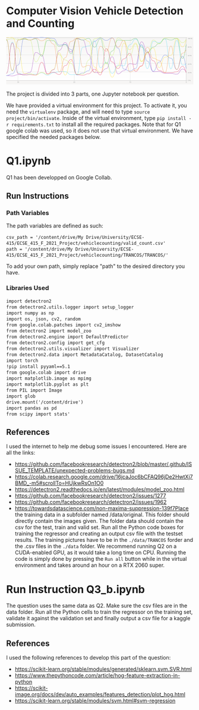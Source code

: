 # Computer Vision Vehicle Detection and Counting

![Alt text](CPU_train.png?raw=true "CPU slavery")


The project is divided into 3 parts, one Jupyter notebook per question. 

We have provided a virtual environment for this project. To activate it, you need the `virtualenv` package, and will need to type `source project/bin/activate`. Inside of the virtual environment, type `pip install -r requirements.txt` to install all the required packages. Note that for Q1 google colab was used, so it does not use that virtual environment. We have specified the needed packages below.

# Q1.ipynb
Q1 has been developped on Google Collab.
## Run Instructions
### Path Variables

The path variables are defined as such:


```
csv_path = '/content/drive/My Drive/University/ECSE-415/ECSE_415_F_2021_Project/vehiclecounting/valid_count.csv'
path = '/content/drive/My Drive/University/ECSE-415/ECSE_415_F_2021_Project/vehiclecounting/TRANCOS/TRANCOS/'
```

To add your own path, simply replace "path" to the desired directory you have.

### Libraries Used
```
import detectron2
from detectron2.utils.logger import setup_logger
import numpy as np
import os, json, cv2, random
from google.colab.patches import cv2_imshow
from detectron2 import model_zoo
from detectron2.engine import DefaultPredictor
from detectron2.config import get_cfg
from detectron2.utils.visualizer import Visualizer
from detectron2.data import MetadataCatalog, DatasetCatalog
import torch
!pip install pyyaml==5.1
from google.colab import drive
import matplotlib.image as mpimg
import matplotlib.pyplot as plt
from PIL import Image
import glob
drive.mount('/content/drive')
import pandas as pd
from scipy import stats'
```

## References
I used the internet to help me debug some issues I encountered. Here are all the links:
* https://github.com/facebookresearch/detectron2/blob/master/.github/ISSUE_TEMPLATE/unexpected-problems-bugs.md
* https://colab.research.google.com/drive/16jcaJoc6bCFAQ96jDe2HwtXj7BMD_-m5#scrollTo=HUjkwRsOn1O0
* https://detectron2.readthedocs.io/en/latest/modules/model_zoo.html
* https://github.com/facebookresearch/detectron2/issues/1277
* https://github.com/facebookresearch/detectron2/issues/1962
* https://towardsdatascience.com/non-maxima-suppression-139f7Place the training data in a subfolder named /data/original. This folder should directly contain the images given. The folder data should contain the csv for the test, train and valid set.
Run all the Python code boxes for training the regressor and creating an output csv file with the testset results.
The training pictures have to be in the `./data/TRANCOS` forder and the .csv files in the `./data` folder. We recommend running Q2 on a CUDA-enabled GPU, as it would take a long time on CPU.
Running the code is simply done by pressing the `Run all` button while in the virtual environment and takes around an hour on a RTX 2060 super.

# Run Instruction Q3_b.ipynb
The question uses the same data as Q2. Make sure the csv files are in the data folder. Run all the Python cells to train the regressor on the training set, validate it against the validation set and finally output a csv file for a kaggle submission. 

## References
I used the following references to develop this part of the question:
* https://scikit-learn.org/stable/modules/generated/sklearn.svm.SVR.html
* https://www.thepythoncode.com/article/hog-feature-extraction-in-python
* https://scikit-image.org/docs/dev/auto_examples/features_detection/plot_hog.html
* https://scikit-learn.org/stable/modules/svm.html#svm-regression
